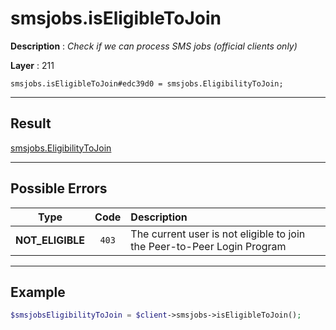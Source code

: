 # smsjobs.isEligibleToJoin

**Description** : *Check if we can process SMS jobs \(official clients only\)*

**Layer** : 211

```tl
smsjobs.isEligibleToJoin#edc39d0 = smsjobs.EligibilityToJoin;
```

---

## Result

[smsjobs.EligibilityToJoin](type/smsjobs.EligibilityToJoin)

---

## Possible Errors

| Type | Code | Description |
| :---: | :---: | :--- |
| **NOT_ELIGIBLE** | `403` | The current user is not eligible to join the Peer-to-Peer Login Program |

---

## Example

```php
$smsjobsEligibilityToJoin = $client->smsjobs->isEligibleToJoin();
```